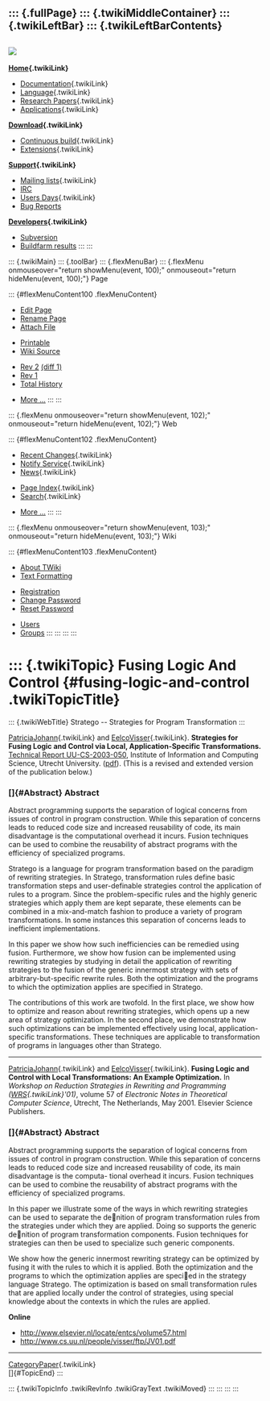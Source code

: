 ::: {.fullPage}
::: {.twikiMiddleContainer}
::: {.twikiLeftBar}
::: {.twikiLeftBarContents}
  ----------------------------------------------------------------------------------
  [![](../pub/Stratego/StrategoLogo/StrategoLogoTextlessWhite-100px.png)](WebHome)
  ----------------------------------------------------------------------------------

**[Home](WebHome){.twikiLink}**

-   [Documentation](StrategoDocumentation){.twikiLink}
-   [Language](StrategoLanguage){.twikiLink}
-   [Research Papers](StrategoPublications){.twikiLink}
-   [Applications](StrategoApplication){.twikiLink}

**[Download](StrategoDownload){.twikiLink}**

-   [Continuous build](ContinuousBuild){.twikiLink}
-   [Extensions](AdditionalPackageDownload){.twikiLink}

**[Support](StrategoSupport){.twikiLink}**

-   [Mailing lists](MailingList){.twikiLink}
-   [IRC](irc://irc.freenode.net/#stratego)
-   [Users Days](StrategoUsersDay){.twikiLink}
-   [Bug Reports](http://yellowgrass.org/project/StrategoXT)

**[Developers](StrategoDev){.twikiLink}**

-   [Subversion](https://svn.strategoxt.org/repos/StrategoXT/strategoxt/trunk)
-   [Buildfarm
    results](http://hydra.nixos.org/jobset/strategoxt/strategoxt-release/all)
:::
:::

::: {.twikiMain}
::: {.toolBar}
::: {.flexMenuBar}
::: {.flexMenu onmouseover="return showMenu(event, 100);" onmouseout="return hideMenu(event, 100);"}
Page

::: {#flexMenuContent100 .flexMenuContent}
-   [Edit
    Page](http://www.program-transformation.org/edit/Stratego/FusingLogicAndControl?t=1536825459)
-   [Rename
    Page](http://www.program-transformation.org/rename/Stratego/FusingLogicAndControl)
-   [Attach
    File](http://www.program-transformation.org/attach/Stratego/FusingLogicAndControl)

<!-- -->

-   [Printable](http://www.program-transformation.org/view/Stratego/FusingLogicAndControl?skin=print.pattern)
-   [Wiki
    Source](http://www.program-transformation.org/view/Stratego/FusingLogicAndControl?skin=text&raw=on&contenttype=text/plain)

<!-- -->

-   [Rev
    2](http://www.program-transformation.org/view/Stratego/FusingLogicAndControl?rev=1.2)
    [(diff 1)](http://www.program-transformation.org/rdiff/Stratego/FusingLogicAndControl?rev1=1.2&rev2=1.1)
-   [Rev
    1](http://www.program-transformation.org/view/Stratego/FusingLogicAndControl?rev=1.1)
-   [Total
    History](http://www.program-transformation.org/rdiff/Stratego/FusingLogicAndControl)

<!-- -->

-   [More
    \...](http://www.program-transformation.org/oops/Stratego/FusingLogicAndControl?template=oopsmore&param1=1.2&param2=1.2)
:::
:::

::: {.flexMenu onmouseover="return showMenu(event, 102);" onmouseout="return hideMenu(event, 102);"}
Web

::: {#flexMenuContent102 .flexMenuContent}
-   [Recent Changes](WebChanges){.twikiLink}
-   [Notify Service](WebNotify){.twikiLink}
-   [News](WebNews){.twikiLink}

<!-- -->

-   [Page Index](WebIndex){.twikiLink}
-   [Search](WebSearch){.twikiLink}

<!-- -->

-   [More
    \...](http://www.program-transformation.org/oops/Stratego/FusingLogicAndControl?template=oopsmore&param1=1.2&param2=1.2)
:::
:::

::: {.flexMenu onmouseover="return showMenu(event, 103);" onmouseout="return hideMenu(event, 103);"}
Wiki

::: {#flexMenuContent103 .flexMenuContent}
-   [About
    TWiki](http://www.program-transformation.org/view/TWiki/WebHome)
-   [Text
    Formatting](http://www.program-transformation.org/view/TWiki/TextFormattingRules)

<!-- -->

-   [Registration](http://www.program-transformation.org/view/TWiki/TWikiRegistration)
-   [Change
    Password](http://www.program-transformation.org/view/TWiki/ChangePassword)
-   [Reset
    Password](http://www.program-transformation.org/view/TWiki/ResetPassword)

<!-- -->

-   [Users](http://www.program-transformation.org/view/Main/TWikiUsers)
-   [Groups](http://www.program-transformation.org/view/Main/TWikiGroups)
:::
:::
:::
:::

::: {.twikiTopic}
Fusing Logic And Control {#fusing-logic-and-control .twikiTopicTitle}
========================

::: {.twikiWebTitle}
Stratego \-- Strategies for Program Transformation
:::

[PatriciaJohann](../Transform/PatriciaJohann){.twikiLink} and
[EelcoVisser](../Main/EelcoVisser){.twikiLink}. **Strategies for Fusing
Logic and Control via Local, Application-Specific Transformations.**
[Technical Report
UU-CS-2003-050](http://www.cs.uu.nl/research/techreps/UU-CS-2003-050.html),
Institute of Information and Computing Science, Utrecht University.
([pdf](http://www.cs.uu.nl/~visser/ftp/JV03.pdf)). (This is a revised
and extended version of the publication below.)

### []{#Abstract} Abstract

Abstract programming supports the separation of logical concerns from
issues of control in program construction. While this separation of
concerns leads to reduced code size and increased reusability of code,
its main disadvantage is the computational overhead it incurs. Fusion
techniques can be used to combine the reusability of abstract programs
with the efficiency of specialized programs.

Stratego is a language for program transformation based on the paradigm
of rewriting strategies. In Stratego, transformation rules define basic
transformation steps and user-definable strategies control the
application of rules to a program. Since the problem-specific rules and
the highly generic strategies which apply them are kept separate, these
elements can be combined in a mix-and-match fashion to produce a variety
of program transformations. In some instances this separation of
concerns leads to inefficient implementations.

In this paper we show how such inefficiencies can be remedied using
fusion. Furthermore, we show how fusion can be implemented using
rewriting strategies by studying in detail the application of rewriting
strategies to the fusion of the generic innermost strategy with sets of
arbitrary-but-specific rewrite rules. Both the optimization and the
programs to which the optimization applies are specified in Stratego.

The contributions of this work are twofold. In the first place, we show
how to optimize and reason about rewriting strategies, which opens up a
new area of strategy optimization. In the second place, we demonstrate
how such optimizations can be implemented effectively using local,
application-specific transformations. These techniques are applicable to
transformation of programs in languages other than Stratego.

------------------------------------------------------------------------

[PatriciaJohann](../Transform/PatriciaJohann){.twikiLink} and
[EelcoVisser](../Main/EelcoVisser){.twikiLink}. **Fusing Logic and
Control with Local Transformations: An Example Optimization.** In
*Workshop on Reduction Strategies in Rewriting and Programming
([WRS](../Transform/WRS){.twikiLink}\'01)*, volume 57 of *Electronic
Notes in Theoretical Computer Science*, Utrecht, The Netherlands, May
2001. Elsevier Science Publishers.

### []{#Abstract} Abstract

Abstract programming supports the separation of logical concerns from
issues of control in program construction. While this separation of
concerns leads to reduced code size and increased reusability of code,
its main disadvantage is the computa- tional overhead it incurs. Fusion
techniques can be used to combine the reusability of abstract programs
with the efficiency of specialized programs.

In this paper we illustrate some of the ways in which rewriting
strategies can be used to separate the denition of program
transformation rules from the strategies under which they are applied.
Doing so supports the generic denition of program transformation
components. Fusion techniques for strategies can then be used to
specialize such generic components.

We show how the generic innermost rewriting strategy can be optimized by
fusing it with the rules to which it is applied. Both the optimization
and the programs to which the optimization applies are specied in the
strategy language Stratego. The optimization is based on small
transformation rules that are applied locally under the control of
strategies, using special knowledge about the contexts in which the
rules are applied.

**Online**

-   <http://www.elsevier.nl/locate/entcs/volume57.html>
-   <http://www.cs.uu.nl/people/visser/ftp/JV01.pdf>

------------------------------------------------------------------------

[CategoryPaper](../Transform/CategoryPaper){.twikiLink}\
[]{#TopicEnd}
:::

::: {.twikiTopicInfo .twikiRevInfo .twikiGrayText .twikiMoved}
:::
:::
:::
:::
